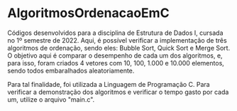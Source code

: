 # AlgoritmosOrdenacaoEmC
Códigos desenvolvidos para a disciplina de Estrutura de Dados I, cursada no 1º semestre de 2022. Aqui, é possível verificar a implementação de três algoritmos de ordenação, sendo eles: Bubble Sort, Quick Sort e Merge Sort. O objetivo aqui é comparar o desempenho de cada um dos algoritmos, e, para isso, foram criados 4 vetores com 10, 100, 1.000 e 10.000 elementos, sendo todos embaralhados aleatoriamente. 

Para tal finalidade, foi utilizada a Linguagem de Programação C. Para verificar a demonstração dos algoritmos e verificar o tempo gasto por cada um, utilize o arquivo "main.c".

